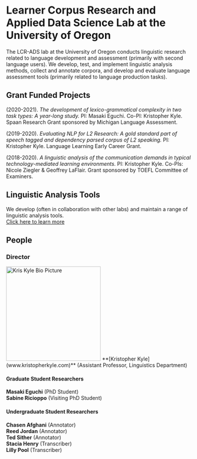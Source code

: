 # Learner Corpus Research and Applied Data Science Lab at the University of Oregon

The LCR-ADS lab at the University of Oregon conducts linguistic research related to language development and assessment (primarily with second language users). We develop, test, and implement linguistic analysis methods, collect and annotate corpora, and develop and evaluate language assessment tools (primarily related to language production tasks).

## Grant Funded Projects
(2020-2021). *The development of lexico-grammatical complexity in two task types: A year-long study.* PI: Masaki Eguchi. Co-PI: Kristopher Kyle. Spaan Research Grant sponsored by Michigan Language Assessment.

(2019-2020). *Evaluating NLP for L2 Research: A gold standard part of speech tagged and dependency parsed corpus of L2 speaking.* PI: Kristopher Kyle. Language Learning Early Career Grant.

(2018-2020). *A linguistic analysis of the communication demands in typical technology-mediated learning environments.* PI: Kristopher Kyle. Co-PIs: Nicole Ziegler & Geoffrey LaFlair. Grant sponsored by TOEFL Committee of Examiners.

## Linguistic Analysis Tools
We develop (often in collaboration with other labs) and maintain a range of linguistic analysis tools.   
[Click here to learn more](www.linguisticanalysistools.org)

## People
### Director

<img src="https://github.com/LCR-ADS-Lab/LDS-ADS-Lab/blob/master/images/Kyle_Bio.jpg" width="256" title="Kris Kyle Bio Picture">  
**[Kristopher Kyle](www.kristopherkyle.com)** (Assistant Professor, Linguistics Department)  

#### Graduate Student Researchers
**Masaki Eguchi** (PhD Student)  
**Sabine Ricioppo** (Visiting PhD Student)

#### Undergraduate Student Researchers

**Chasen Afghani** (Annotator)  
**Reed Jordan** (Annotator)  
**Ted Sither** (Annotator)  
**Stacia Henry** (Transcriber)  
**Lilly Pool** (Transcriber)
